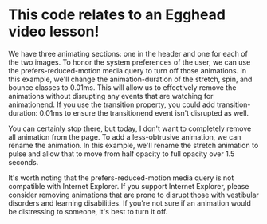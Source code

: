 # This code relates to an Egghead video lesson!  

We have three animating sections: one in the header and one for each of the two images. To honor the system preferences of the user, we can use the prefers-reduced-motion media query to turn off those animations. In this example, we'll change the animation-duration of the stretch, spin, and bounce classes to 0.01ms. This will allow us to effectively remove the animations without disrupting any events that are watching for animationend. If you use the transition property, you could add transition-duration: 0.01ms to ensure the transitionend event isn't disrupted as well.

You can certainly stop there, but today, I don't want to completely remove all animation from the page. To add a less-obtrusive animation, we can rename the animation. In this example, we'll rename the stretch animation to pulse and allow that to move from half opacity to full opacity over 1.5 seconds.

It's worth noting that the prefers-reduced-motion media query is not compatible with Internet Explorer. If you support Internet Explorer, please consider removing animations that are prone to disrupt those with vestibular disorders and learning disabilities. If you're not sure if an animation would be distressing to someone, it's best to turn it off.
